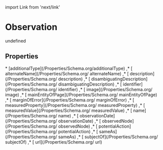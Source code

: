 import Link from 'next/link'
# Observation

undefined

## Properties

<Grid>
* [additionalType](/Properties/Schema.org/additionalType)
,* [ alternateName](/Properties/Schema.org/ alternateName)
,* [ description](/Properties/Schema.org/ description)
,* [ disambiguatingDescription](/Properties/Schema.org/ disambiguatingDescription)
,* [ identifier](/Properties/Schema.org/ identifier)
,* [ image](/Properties/Schema.org/ image)
,* [ mainEntityOfPage](/Properties/Schema.org/ mainEntityOfPage)
,* [ marginOfError](/Properties/Schema.org/ marginOfError)
,* [ measuredProperty](/Properties/Schema.org/ measuredProperty)
,* [ measuredValue](/Properties/Schema.org/ measuredValue)
,* [ name](/Properties/Schema.org/ name)
,* [ observationDate](/Properties/Schema.org/ observationDate)
,* [ observedNode](/Properties/Schema.org/ observedNode)
,* [ potentialAction](/Properties/Schema.org/ potentialAction)
,* [ sameAs](/Properties/Schema.org/ sameAs)
,* [ subjectOf](/Properties/Schema.org/ subjectOf)
,* [ url](/Properties/Schema.org/ url)

</Grid>

